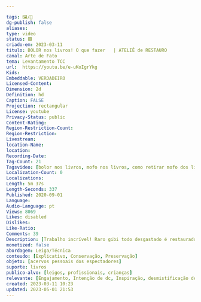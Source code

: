```yaml
---

tags: 🖼️/🎥️
dg-publish: false
aliases: 
type: video
status: 🟩️ 
criado-em: 2023-03-11
titulo: BOLOR nos livros! O que fazer   | ATELIÊ de RESTAURO
canal: Arte de Fato
tema: Levantamento TCC 
url:  https://youtu.be/e-uKoIgrYkg
Kids: 
Embeddable: VERDADEIRO
Licensed-Content: 
Dimension: 2d
Definition: hd
Caption: FALSE
Projection: rectangular
License: youtube
Privacy-Status: public
Content-Rating: 
Region-Restriction-Count: 
Region-Restriction: 
Livestream: 
location-Name: 
location: 
Recording-Date: 
Tag-Count: 21
Tagsvideo: [bolor nos livros, mofo nos livros, como retirar mofo dos livros, como retirar bolor dos livros, como tirar mofo dos livros, como tirar bolor dos livros, como tirar fungos dos livros, livros mofados, livros embolorados, livros com fungos, livros com cheiro ruim, limpeza dos livros, como tirar mofo de livros, mofo livros tirar, como cuido dos meus livros, clarear livro, limpar livros, clareando livro, como limpar livro, restauração de livro, livro mofado o que fazer]
Localization-Count: 0
Localizations: 
Length: 5m 37s
Length-Seconds: 337
Published: 2020-09-01
Language: 
Audio-Language: pt
Views: 8069
Likes: disabled
Dislikes: 
Like-Ratio: 
Comments: 39
Description: [Trabalho incrível! Raro gibi todo desgastado é restaurado como novo. Veja as técnicas usadas para preservar uma revista rara das HQs nacionais. Cristina Sanches restaura o ALMANAQUE DE TERROR, antologia de histórias em quadrinhos da épica editora Taika, com histórias de mestres da HQ nacional, como Jayme Cortez e Nico Rosso.<br><br>PARA SABER SOBRE OS CURSOS DE CONSERVAÇÃO E RESTAURO <br>✷ inscreva-se na lista de emails da Cristina e aproveite o conteúdo exclusivo para assinantes ]
monetized: false 
abordagem: Leiga/Técnica
conteudo: [Explicativo, Conservação, Preservação]
objeto: [acervos pessoais dos espectadores]
suporte: livros 
publico-alvo: [leigos, profissionais, crianças]
relevante: [Engajamento, Intenção de dc, Inspiração, desmistificação de dicas mágicas, linguagem visual, combate à desinformação]
created: 2023-03-11 10:23
updated: 2023-05-01 21:53
---
```

